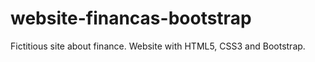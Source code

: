 # website-financas-bootstrap
Fictitious site about finance. Website with HTML5, CSS3 and Bootstrap.
